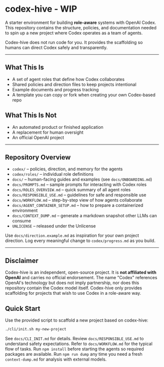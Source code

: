 # codex-hive - WIP

A starter environment for building **role-aware** systems with OpenAI Codex. This repository contains the structure, policies, and documentation needed to spin up a new project where Codex operates as a team of agents.

Codex-hive does not run code for you. It provides the scaffolding so humans can direct Codex safely and transparently.

---

## What This Is

- A set of agent roles that define how Codex collaborates
- Shared policies and direction files to keep projects intentional
- Example documents and progress tracking
- A template you can copy or fork when creating your own Codex-based repo

## What This Is Not

- An automated product or finished application
- A replacement for human oversight
- An official OpenAI project

---

## Repository Overview

- `codex/` – policies, direction, and memory for the agents
- `codex/roles/` – individual role definitions
- `docs/` – human-facing guides and examples (see `docs/ONBOARDING.md`)
- `docs/PROMPTS.md` – sample prompts for interacting with Codex roles
- `docs/ROLES_OVERVIEW.md` – quick summary of all agent roles
- `docs/RESPONSIBLE_USE.md` – guidelines for safe and responsible use
- `docs/WORKFLOW.md` – step-by-step view of how agents collaborate
- `docs/AGENT_CONTAINER_SETUP.md` – how to prepare a containerized environment
- `docs/CONTEXT_DUMP.md` – generate a markdown snapshot other LLMs can consume
 - `UNLICENSE` – released under the Unlicense

Use `docs/direction.example.md` as inspiration for your own project direction. Log every meaningful change to `codex/progress.md` as you build.

---

## Disclaimer

Codex-hive is an independent, open-source project. It is **not affiliated with OpenAI** and carries no official endorsement.
The name "Codex" references OpenAI's technology but does not imply partnership, nor does this repository contain the Codex model itself.
Codex-hive only provides scaffolding for projects that wish to use Codex in a role-aware way.


## Quick Start

Use the provided script to scaffold a new project based on codex-hive:

```bash
./cli/init.sh my-new-project
```

See `docs/CLI_INIT.md` for details.
Review `docs/RESPONSIBLE_USE.md` to understand safety expectations.
Refer to `docs/WORKFLOW.md` for the typical flow of tasks.
Run `npm install` before starting the agents so required packages are available.
Run `npm run dump` any time you need a fresh `context-dump.md` for analysis with external models.



